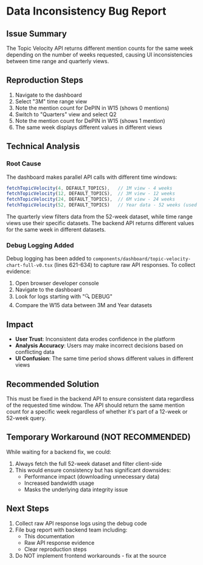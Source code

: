 # Data Inconsistency Bug Report

## Issue Summary
The Topic Velocity API returns different mention counts for the same week depending on the number of weeks requested, causing UI inconsistencies between time range and quarterly views.

## Reproduction Steps
1. Navigate to the dashboard
2. Select "3M" time range view
3. Note the mention count for DePIN in W15 (shows 0 mentions)
4. Switch to "Quarters" view and select Q2
5. Note the mention count for DePIN in W15 (shows 1 mention)
6. The same week displays different values in different views

## Technical Analysis

### Root Cause
The dashboard makes parallel API calls with different time windows:
```javascript
fetchTopicVelocity(4, DEFAULT_TOPICS),   // 1M view - 4 weeks
fetchTopicVelocity(12, DEFAULT_TOPICS),  // 3M view - 12 weeks  
fetchTopicVelocity(24, DEFAULT_TOPICS),  // 6M view - 24 weeks
fetchTopicVelocity(52, DEFAULT_TOPICS)   // Year data - 52 weeks (used for quarters)
```

The quarterly view filters data from the 52-week dataset, while time range views use their specific datasets. The backend API returns different values for the same week in different datasets.

### Debug Logging Added
Debug logging has been added to `components/dashboard/topic-velocity-chart-full-v0.tsx` (lines 621-634) to capture raw API responses. To collect evidence:

1. Open browser developer console
2. Navigate to the dashboard
3. Look for logs starting with "🔍 DEBUG"
4. Compare the W15 data between 3M and Year datasets

## Impact
- **User Trust**: Inconsistent data erodes confidence in the platform
- **Analysis Accuracy**: Users may make incorrect decisions based on conflicting data
- **UI Confusion**: The same time period shows different values in different views

## Recommended Solution
This must be fixed in the backend API to ensure consistent data regardless of the requested time window. The API should return the same mention count for a specific week regardless of whether it's part of a 12-week or 52-week query.

## Temporary Workaround (NOT RECOMMENDED)
While waiting for a backend fix, we could:
1. Always fetch the full 52-week dataset and filter client-side
2. This would ensure consistency but has significant downsides:
   - Performance impact (downloading unnecessary data)
   - Increased bandwidth usage
   - Masks the underlying data integrity issue

## Next Steps
1. Collect raw API response logs using the debug code
2. File bug report with backend team including:
   - This documentation
   - Raw API response evidence
   - Clear reproduction steps
3. Do NOT implement frontend workarounds - fix at the source